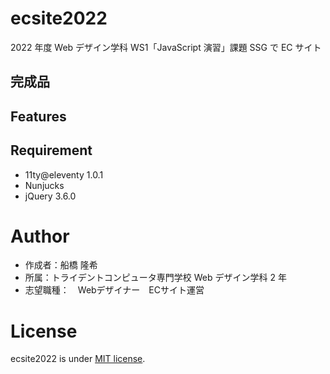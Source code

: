 # ecsite2022

<!-- 初期データは削除します。 -->

2022 年度 Web デザイン学科 WS1「JavaScript 演習」課題 SSG で EC サイト

## 完成品

<!-- 完成後、ここにURLを貼ってください。-->

## Features

<!-- セールスポイントや差別化などを説明する。-->

## Requirement

- 11ty@eleventy 1.0.1
- Nunjucks
- jQuery 3.6.0

# Author

- 作成者：船橋 隆希
- 所属：トライデントコンピュータ専門学校 Web デザイン学科 2 年
- 志望職種：　Webデザイナー　ECサイト運営

# License

ecsite2022 is under [MIT license](https://en.wikipedia.org/wiki/MIT_License).
